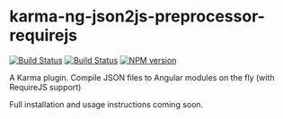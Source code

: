 karma-ng-json2js-preprocessor-requirejs
=======================================

[![Build Status](https://travis-ci.org/smaye81/karma-ng-json2js-preprocessor-requirejs.svg?branch=master)](https://travis-ci.org/smaye81/karma-ng-json2js-preprocessor-requirejs)
[![Build Status](https://travis-ci.org/smaye81/karma-ng-json2js-preprocessor-requirejs.svg?branch=master)](https://travis-ci.org/smaye81/karma-ng-json2js-preprocessor-requirejs)
[![NPM version](https://badge.fury.io/js/karma-ng-json2js-preprocessor-requirejs.svg)](http://badge.fury.io/js/karma-ng-json2js-preprocessor-requirejs)

A Karma plugin. Compile JSON files to Angular modules on the fly (with RequireJS support)

Full installation and usage instructions coming soon.